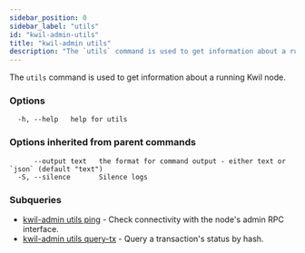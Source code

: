 ```yaml
---
sidebar_position: 0
sidebar_label: "utils"
id: "kwil-admin-utils"
title: "kwil-admin utils"
description: "The `utils` command is used to get information about a running Kwil node."
---
```


The `utils` command is used to get information about a running Kwil node.

### Options

```
  -h, --help   help for utils
```

### Options inherited from parent commands

```
      --output text   the format for command output - either text or `json` (default "text")
  -S, --silence       Silence logs
```

### Subqueries

* [kwil-admin utils ping](./ping)	 - Check connectivity with the node's admin RPC interface.
* [kwil-admin utils query-tx](./query-tx)	 - Query a transaction's status by hash.

